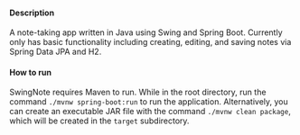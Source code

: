 #### Description
A note-taking app written in Java using Swing and Spring Boot. Currently only has basic functionality including creating, editing, and saving notes via Spring Data JPA and H2.

#### How to run
SwingNote requires Maven to run.
While in the root directory, run the command `./mvnw spring-boot:run` to run the application.
Alternatively, you can create an executable JAR file with the command `./mvnw clean package`, which will be created in the `target` subdirectory.
